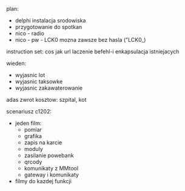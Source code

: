 


plan:
- delphi instalacja srodowiska
- przygotowanie do spotkan
- nico - radio
- nico - pw - LCK0 mozna zawsze bez hasla ("LCK0_<xxxx>)


instruction set:
cos jak url
laczenie befehl-i
enkapsulacja istniejacych

wieden:
- wyjasnic lot
- wyjasnic taksowke
- wyjasnic zakawaterowanie

adas zwrot kosztow: szpital, kot

scenariusz c1202:
- jeden film:
	- pomiar
	- grafika
	- zapis na karcie
	- moduly
	- zasilanie powebank
	- qrcody
	- komunikaty z MMtool
	- gateway i komunikaty
- filmy do kazdej funkcji